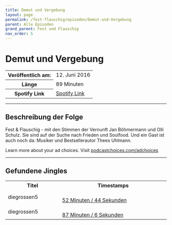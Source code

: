 ```yaml
---
title: Demut und Vergebung
layout: page
permalink: /fest-flauschig/episoden/Demut-und-Vergebung
parent: Alle Episoden
grand_parent: Fest und Flauschig
nav_order: 5
---
```


# Demut und Vergebung
<table class="resp-table dcf-table dcf-table-responsive dcf-table-bordered dcf-table-striped dcf-w-100%">
                    <tbody>
                        <tr>
                            <th scope="row">Veröffentlich am:</th>
                            <td data-label="Veröffentlich am:">12. Juni 2016</td>
                        </tr>
                        <tr>
                            <th scope="row">Länge </th>
                            <td data-label="Länge ">89 Minuten</td>
                        </tr><tr>
                                <th scope="row">Spotify Link</th>
                                <td data-label="Spotify Link"><a href="https://open.spotify.com/episode/2LCKANr9pxMaCirs6KCmET">Spotify Link</a></td>
                            </tr></tbody>
                </table>

***

## Beschreibung der Folge

<div>
Fest &amp; Flauschig - mit den Stimmen der Vernunft Jan Böhmermann und Olli Schulz. Sie sind auf der Suche nach Frieden und Soulfood. Und ein Gast ist auch noch da: Musiker und Bestsellerautor Thees Uhlmann.<p> </p><p>Learn more about your ad choices. Visit <a href="https://podcastchoices.com/adchoices">podcastchoices.com/adchoices</a></p>  
</div>

***

## Gefundene Jingles

<table style="display: table;">
                                    <tr>
                                        <th class="tableColumnTitle">Titel</th>
                                        <th class="tableColumnTimestamps">Timestamps</th>
                                    </tr>
                                    <tr>
                                <td markdown="span"  class="tableColumnTitle">diegrossen5</td>
                                <td markdown="span" class="tableColumnTimestamps">
                                <br>
                                <a href="https://open.spotify.com/episode/2LCKANr9pxMaCirs6KCmET?t=3164">
                                52 Minuten / 44 Sekunden</a>
                                </td></tr><tr>
                                <td markdown="span"  class="tableColumnTitle">diegrossen5</td>
                                <td markdown="span" class="tableColumnTimestamps">
                                <br>
                                <a href="https://open.spotify.com/episode/2LCKANr9pxMaCirs6KCmET?t=5226">
                                87 Minuten / 6 Sekunden</a>
                                </td></tr></table>